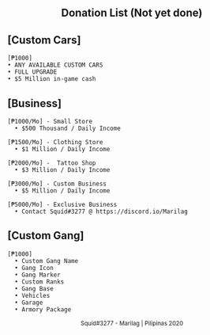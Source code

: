 <center> <h2> Donation List (Not yet done) </h2> </center>

## [Custom Cars]

```
[₱1000]
• ANY AVAILABLE CUSTOM CARS
• FULL UPGRADE
• $5 Million in-game cash
```
## [Business]

```
[₱1000/Mo] - Small Store
  • $500 Thousand / Daily Income

[₱1500/Mo] - Clothing Store
  • $1 Million / Daily Income

[₱2000/Mo] -  Tattoo Shop
  • $3 Million / Daily Income

[₱3000/Mo] - Custom Business
  • $5 Million / Daily Income

[₱5000/Mo] - Exclusive Business
  • Contact Squíd#3277 @ https://discord.io/Marilag
```
## [Custom Gang]

```
[₱1000]
  • Custom Gang Name
  • Gang Icon
  • Gang Marker
  • Custom Ranks
  • Gang Base
  • Vehicles
  • Garage
  • Armory Package
```

<center> <sup>Squíd#3277 - Marilag | Pilipinas 2020</sup> </center>

